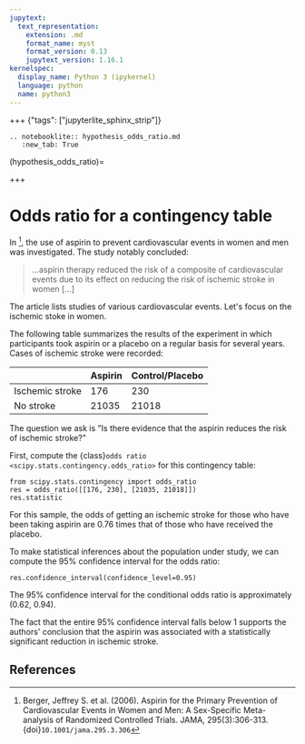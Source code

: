 ```yaml
---
jupytext:
  text_representation:
    extension: .md
    format_name: myst
    format_version: 0.13
    jupytext_version: 1.16.1
kernelspec:
  display_name: Python 3 (ipykernel)
  language: python
  name: python3
---
```


+++ {"tags": ["jupyterlite_sphinx_strip"]}

```{eval-rst}
.. notebooklite:: hypothesis_odds_ratio.md
   :new_tab: True
```

(hypothesis_odds_ratio)=

+++

# Odds ratio for a contingency table

In [^1], the use of aspirin to prevent cardiovascular events in women and men
was investigated. The study notably concluded:

> ...aspirin therapy reduced the risk of a composite of
> cardiovascular events due to its effect on reducing the risk of
> ischemic stroke in women [...]

The article lists studies of various cardiovascular events. Let's focus on the
ischemic stoke in women.

The following table summarizes the results of the experiment in which
participants took aspirin or a placebo on a regular basis for several years.
Cases of ischemic stroke were recorded:

|                 |    Aspirin    | Control/Placebo |
|-----------------|---------------|-----------------|
| Ischemic stroke |       176     |        230      |
| No stroke       |     21035     |      21018      |

The question we ask is "Is there evidence that the aspirin reduces the risk of
ischemic stroke?"

First, compute the {class}`odds ratio <scipy.stats.contingency.odds_ratio>` for
this contingency table:

```{code-cell}
from scipy.stats.contingency import odds_ratio
res = odds_ratio([[176, 230], [21035, 21018]])
res.statistic
```

For this sample, the odds of getting an ischemic stroke for those who have been
taking aspirin are 0.76 times that of those who have received the placebo.

To make statistical inferences about the population under study, we can compute
the 95% confidence interval for the odds ratio:

```{code-cell}
res.confidence_interval(confidence_level=0.95)
```

The 95% confidence interval for the conditional odds ratio is approximately
(0.62, 0.94).

The fact that the entire 95% confidence interval falls below 1 supports the
authors' conclusion that the aspirin was associated with a statistically
significant reduction in ischemic stroke.

## References

[^1]: Berger, Jeffrey S. et al. (2006). Aspirin for the Primary Prevention of
Cardiovascular Events in Women and Men: A Sex-Specific Meta-analysis of
Randomized Controlled Trials. JAMA, 295(3):306-313.
{doi}`10.1001/jama.295.3.306`
